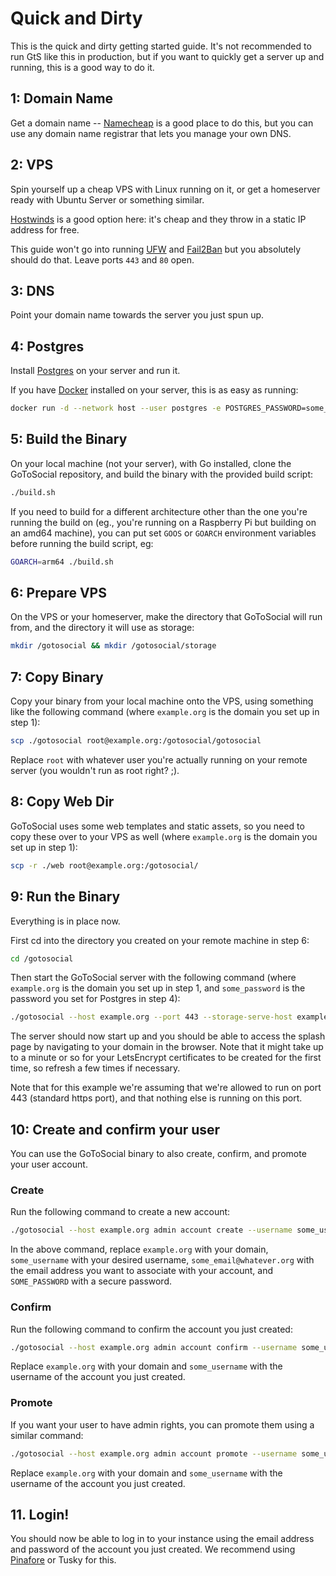 # Quick and Dirty

This is the quick and dirty getting started guide. It's not recommended to run GtS like this in production, but if you want to quickly get a server up and running, this is a good way to do it.

## 1: Domain Name

Get a domain name -- [Namecheap](https://www.namecheap.com/) is a good place to do this, but you can use any domain name registrar that lets you manage your own DNS.

## 2: VPS

Spin yourself up a cheap VPS with Linux running on it, or get a homeserver ready with Ubuntu Server or something similar.

[Hostwinds](https://www.hostwinds.com/) is a good option here: it's cheap and they throw in a static IP address for free.

This guide won't go into running [UFW](https://www.digitalocean.com/community/tutorials/how-to-set-up-a-firewall-with-ufw-on-ubuntu-18-04) and [Fail2Ban](https://linuxize.com/post/install-configure-fail2ban-on-ubuntu-20-04/) but you absolutely should do that. Leave ports `443` and `80` open.

## 3: DNS

Point your domain name towards the server you just spun up.

## 4: Postgres

Install [Postgres](https://www.postgresql.org/download/) on your server and run it.

If you have [Docker](https://docs.docker.com/engine/install/ubuntu/) installed on your server, this is as easy as running:

```bash
docker run -d --network host --user postgres -e POSTGRES_PASSWORD=some_password postgres 
```

## 5: Build the Binary

On your local machine (not your server), with Go installed, clone the GoToSocial repository, and build the binary with the provided build script:

```bash
./build.sh
```

If you need to build for a different architecture other than the one you're running the build on (eg., you're running on a Raspberry Pi but building on an amd64 machine), you can put set `GOOS` or `GOARCH` environment variables before running the build script, eg:

```bash
GOARCH=arm64 ./build.sh
```

## 6: Prepare VPS

On the VPS or your homeserver, make the directory that GoToSocial will run from, and the directory it will use as storage:

```bash
mkdir /gotosocial && mkdir /gotosocial/storage
```

## 7: Copy Binary

Copy your binary from your local machine onto the VPS, using something like the following command (where `example.org` is the domain you set up in step 1):

```bash
scp ./gotosocial root@example.org:/gotosocial/gotosocial
```

Replace `root` with whatever user you're actually running on your remote server (you wouldn't run as root right? ;).

## 8: Copy Web Dir

GoToSocial uses some web templates and static assets, so you need to copy these over to your VPS as well (where `example.org` is the domain you set up in step 1):

```bash
scp -r ./web root@example.org:/gotosocial/
```

## 9: Run the Binary

Everything is in place now.

First cd into the directory you created on your remote machine in step 6:

```bash
cd /gotosocial
```

Then start the GoToSocial server with the following command (where `example.org` is the domain you set up in step 1, and `some_password` is the password you set for Postgres in step 4):

```bash
./gotosocial --host example.org --port 443 --storage-serve-host example.org --letsencrypt-enabled=true server start
```

The server should now start up and you should be able to access the splash page by navigating to your domain in the browser. Note that it might take up to a minute or so for your LetsEncrypt certificates to be created for the first time, so refresh a few times if necessary.

Note that for this example we're assuming that we're allowed to run on port 443 (standard https port), and that nothing else is running on this port.

## 10: Create and confirm your user

You can use the GoToSocial binary to also create, confirm, and promote your user account.

### Create

Run the following command to create a new account:

```bash
./gotosocial --host example.org admin account create --username some_username --email some_email@whatever.org --password SOME_PASSWORD
```

In the above command, replace `example.org` with your domain, `some_username` with your desired username, `some_email@whatever.org` with the email address you want to associate with your account, and `SOME_PASSWORD` with a secure password.

### Confirm

Run the following command to confirm the account you just created:

```bash
./gotosocial --host example.org admin account confirm --username some_username
```

Replace `example.org` with your domain and `some_username` with the username of the account you just created.

### Promote

If you want your user to have admin rights, you can promote them using a similar command:

```bash
./gotosocial --host example.org admin account promote --username some_username
```

Replace `example.org` with your domain and `some_username` with the username of the account you just created.

## 11. Login!

You should now be able to log in to your instance using the email address and password of the account you just created. We recommend using [Pinafore](https://pinafore.social) or Tusky for this.
